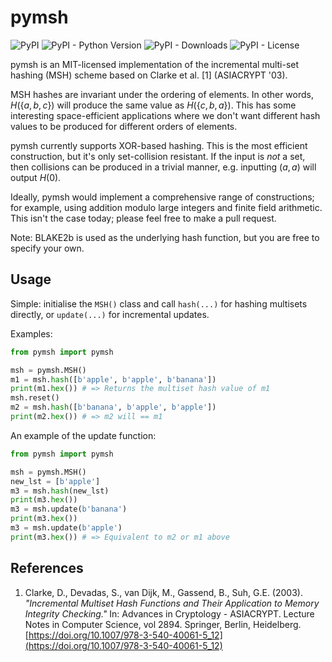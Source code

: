 # pymsh

<p>
   <img alt="PyPI" src="https://img.shields.io/pypi/v/pymsh?color=blue">
   <img alt="PyPI - Python Version" src="https://img.shields.io/pypi/pyversions/pymsh">
   <img alt="PyPI - Downloads" src="https://img.shields.io/pypi/dm/pymsh">
   <img alt="PyPI - License" src="https://img.shields.io/pypi/l/pymsh?label=license">
</p>

pymsh is an MIT-licensed implementation of the incremental multi-set hashing (MSH) scheme based on Clarke et al. [1] (ASIACRYPT '03).

MSH hashes are invariant under the ordering of elements. In other words, $H( \{ a,b,c \} )$ will produce the same value as $H( \{ c,b,a \} )$. This has some interesting space-efficient applications where we don't want different hash values to be produced for different orders of elements. 

pymsh currently supports XOR-based hashing. This is the most efficient construction, but it's only set-collision resistant. If the input is *not* a set, then collisions can be produced in a trivial manner, e.g. inputting $(a,a)$ will output $H(0)$. 

Ideally, pymsh would implement a comprehensive range of constructions; for example, using addition modulo large integers and finite field arithmetic. This isn't the case today; please feel free to make a pull request.

Note: BLAKE2b is used as the underlying hash function, but you are free to specify your own.

## Usage

Simple: initialise the `MSH()` class and call `hash(...)` for hashing multisets directly, or `update(...)` for incremental updates.

Examples:
```python
from pymsh import pymsh

msh = pymsh.MSH()
m1 = msh.hash([b'apple', b'apple', b'banana'])
print(m1.hex()) # => Returns the multiset hash value of m1
msh.reset()
m2 = msh.hash([b'banana', b'apple', b'apple'])
print(m2.hex()) # => m2 will == m1
```

An example of the update function:
```python
from pymsh import pymsh

msh = pymsh.MSH()
new_lst = [b'apple']
m3 = msh.hash(new_lst)
print(m3.hex())
m3 = msh.update(b'banana')
print(m3.hex())
m3 = msh.update(b'apple')
print(m3.hex()) # => Equivalent to m2 or m1 above
```

## References
1. Clarke, D., Devadas, S., van Dijk, M., Gassend, B., Suh, G.E. (2003). *"Incremental Multiset Hash Functions and Their Application to Memory Integrity Checking."* In: Advances in Cryptology - ASIACRYPT. Lecture Notes in Computer Science, vol 2894. Springer, Berlin, Heidelberg. [https://doi.org/10.1007/978-3-540-40061-5_12](https://doi.org/10.1007/978-3-540-40061-5_12)
